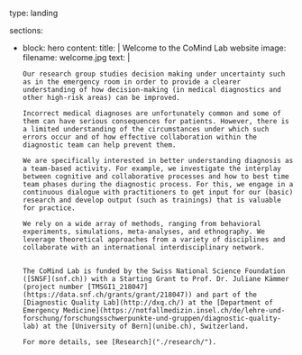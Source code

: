 type: landing

sections:
  - block: hero
    content:
      title: |
        Welcome to the CoMind Lab website
      image:
        filename: welcome.jpg
      text: |
        <br>
        
        Our research group studies decision making under uncertainty such as in the emergency room in order to provide a clearer understanding of how decision-making (in medical diagnostics and other high-risk areas) can be improved.

        Incorrect medical diagnoses are unfortunately common and some of them can have serious consequences for patients. However, there is a limited understanding of the circumstances under which such errors occur and of how effective collaboration within the diagnostic team can help prevent them. 

        We are specifically interested in better understanding diagnosis as a team-based activity. For example, we investigate the interplay between cognitive and collaborative processes and how to best time team phases during the diagnostic process. For this, we engage in a continuous dialogue with practitioners to get input for our (basic) research and develop output (such as trainings) that is valuable for practice.

        We rely on a wide array of methods, ranging from behavioral experiments, simulations, meta-analyses, and ethnography. We leverage theoretical approaches from a variety of disciplines and collaborate with an international interdisciplinary network.


        The CoMind Lab is funded by the Swiss National Science Foundation ([SNSF](snf.ch)) with a Starting Grant to Prof. Dr. Juliane Kämmer (project number [TMSGI1_218047](https://data.snf.ch/grants/grant/218047)) and part of the [Diagnostic Quality Lab](http://dxq.ch/) at the [Department of Emergency Medicine](https://notfallmedizin.insel.ch/de/lehre-und-forschung/forschungsschwerpunkte-und-gruppen/diagnostic-quality-lab) at the [University of Bern](unibe.ch), Switzerland.
        
        For more details, see [Research]("./research/"). 


